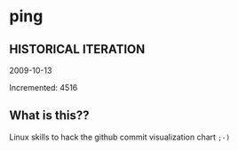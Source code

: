 # ping

## HISTORICAL ITERATION
2009-10-13

Incremented: 4516

## What is this?? 
Linux skills to hack the github commit visualization chart `;-)`
